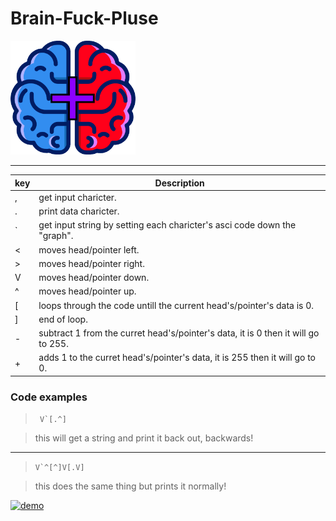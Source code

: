 # Brain-Fuck-Pluse
<img src="Brain Fuck+ logo.png" alt="drawing" width="200"/>
<hr>

| key | Description                                                                     |
|-----|---------------------------------------------------------------------------------|
| , | get input charicter.                                                              |
| . | print data charicter.                                                             |
| \` | get input string by setting each charicter's asci code down the "graph".         |
| < | moves head/pointer left.                                                          |
| > | moves head/pointer right.                                                         |
| V | moves head/pointer down.                                                          |
| ^ | moves head/pointer up.                                                            |
| \[ | loops through the code untill the current head's/pointer's data is 0.            |
| ] | end of loop.                                                                      |
| - | subtract 1 from the curret head's/pointer's data, it is 0 then it will go to 255. |
| + | adds 1 to the curret head's/pointer's data, it is 255 then it will go to 0.       |

### Code examples

> ``` V`[.^]```

> this will get a string and print it back out, backwards!

<hr>

> ```V`^[^]V[.V]```

> this does the same thing but prints it normally!

<a href="https://imgbb.com/"><img src="https://i.ibb.co/5XQm9kh/demo.png" width="calc(65*1.5)" height="calc(13*1.5)" alt="demo" border="0"></a>
